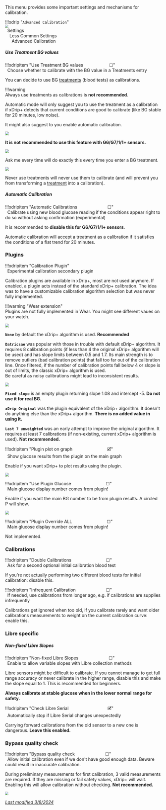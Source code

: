 This menu provides some important settings and mechanisms for calibration.

!!!xdrip "`Advanced Calibration`"  
    <img src="../../images/hamburger_menu.png" style="zoom:60%;" />  
    &ensp;Settings  
    &emsp;Less Common Settings  
    &emsp;&ensp;Advanced Calibration

##### Use Treatment BG values

!!!xdripitem "Use Treatment BG values&emsp;&emsp;&emsp;&emsp;&emsp;&emsp;☐"  
    &ensp;Choose whether to calibrate with the BG value in a Treatments entry  

You can decide to use BG [treatments](/use/mainUI#treatments) (blood tests) as calibrations.

!!!warning  
    Always use treatments as calibrations is **not recommended**.

Automatic mode will only suggest you to use the treatment as a calibration if xDrip+ detects that current conditions are good to calibrate (like BG stable for 20 minutes, low noise).

It might also suggest to you enable automatic calibration.  

<img src="../images/M-S-LCS-AC1a.png" style="zoom:75%;" />

**It is not recommended to use this feature with G6/G7/1/1+ sensors.**

<img src="../images/M-S-LCS-AC3b.png" style="zoom:75%;" />

Ask me every time will do exactly this every time you enter a BG treatment.

<img src="../images/M-S-LCS-AC3c.png" style="zoom:75%;" />

Never use treatments will never use them to calibrate (and will prevent you from transforming a [treatment](/use/mainUI#treatments) into a calibration).

##### Automatic Calibration

!!!xdripitem "Automatic Calibrations&emsp;&emsp;&emsp;&emsp;&emsp;&emsp;&emsp;☐"  
    &ensp;Calibrate using new blood glucose reading if the conditions appear right to do so without asking confirmation (experimental)  


It is recommended to **disable this for G6/G7/1/1+ sensors**.

Automatic calibration will accept a treatment as a calibration if it satisfies the conditions of a flat trend for 20 minutes.

### Plugins

!!!xdripitem "Calibration Plugin"  
    &ensp;Experimental calibration secondary plugin  

Calibration plugins are available in xDrip+, most are not used anymore.  If enabled, a plugin acts instead of the standard xDrip+ calibration. The idea was to have a customizable calibration algorithm selection but was never fully implemented.

!!!warning "Wear extension"  
    Plugins are not fully implemented in Wear. You might see different vaues on your watch.

<img src="../images/M-S-LCS-AC3a.png" style="zoom:75%;" />

**`None`** by default the xDrip+ algorithm is used. **Recommended**

**`Datricsae`** was popular with those in trouble with default xDrip+ algorithm. It requires 8 calibration points (if less than 4 the original xDrip+ algorithm will be used) and has slope limits between 0.5 and 1.7. Its main strength is to remove outliers (bad calibration points) that fall too far out of the calibration line. Once filtered, if the number of calibration points fall below 4 or slope is out of limits, the classic xDrip+ algorithm is used.  
Be careful as noisy calibrations might lead to inconsistent results.

<img src="../images/M-S-LCS-AC3d.png" style="zoom:75%;" />

**`Fixed slope`** is an empty plugin returning slope 1.08 and intercept -5. **Do not use it for real BG.**

**`xDrip Original`** was the plugin equivalent of the xDrip+ algorithm. It doesn't do anything else than the xDrip+ algorithm. **There is no added value in using it.**

**`Last 7 unweighted`** was an early attempt to improve the original algorithm. It requires at least 7 calibrations (if non-existing, current xDrip+ algorithm is used). **Not recommended.**

!!!xdripitem "Plugin plot on graph&emsp;&emsp;&emsp;&emsp;&emsp;&emsp;&emsp;&emsp;🗹"  
    &ensp;Show glucose results from the plugin on the main graph  

Enable if you want xDrip+ to plot results using the plugin.

<img src="/use/images/M-S-DS2l2.png" style="zoom:75%;" />

!!!xdripitem "Use Plugin Glucose&emsp;&emsp;&emsp;&emsp;&emsp;&emsp;&emsp;&emsp;☐"  
    &ensp;Main glucose display number comes from plugin!  

Enable if you want the main BG number to be from plugin results. A circled P will show.

<img src="../images/M-S-LCS-AC5a.png" style="zoom:75%;" />

!!!xdripitem "Plugin Override ALL&emsp;&emsp;&emsp;&emsp;&emsp;&emsp;&emsp;&emsp;☐"  
    &ensp;Main glucose display number comes from plugin!  

Not implemented.

### Calibrations

!!!xdripitem "Double Calibrations&emsp;&emsp;&emsp;&emsp;&emsp;&emsp;&emsp;&emsp;☐"  
    &ensp;Ask for a second optional initial calibration blood test  

If you're not actually performing two different blood tests for initial calibration: disable this.

!!!xdripitem "Infrequent Calibration&emsp;&emsp;&emsp;&emsp;&emsp;&emsp;&emsp;☐"  
    &ensp;If needed, use calibrations from longer ago, e.g. if calibrations are supplies infrequently  

Calibrations get ignored when too old, if you calibrate rarely and want older calibrations measurements to weight on the current calibration curve: enable this. 

### Libre specific

##### Non-fixed Libre Slopes

!!!xdripitem "Non-fixed Libre Slopes&emsp;&emsp;&emsp;&emsp;&emsp;&emsp;&emsp;☐"  
    &ensp;Enable to allow variable slopes with Libre collection methods  

Libre sensors might be difficult to calibrate. If you cannot manage to get full range accuracy or never calibrate in the higher range, disable this and make the slope equal to 1. This is recommended for beginners.

**Always calibrate at stable glucose when in the lower normal range for safety.**

!!!xdripitem "Check Libre Serial&emsp;&emsp;&emsp;&emsp;&emsp;&emsp;&emsp;&emsp;&emsp;🗹"  
    &ensp;Automatically stop if Libre Serial changes unexpectedly  

Carrying forward calibrations from the old sensor to a new one is dangerous. **Leave this enabled.**

### Bypass quality check

!!!xdripitem "Bypass quality check&emsp;&emsp;&emsp;&emsp;&emsp;&emsp;&emsp;☐"  
    &ensp;Allow initial calibration even if we don't have good enough data. Beware could result in inaccurate calibration.  

During preliminary measurements for first calibration, 3 valid measurements are required. If they are missing or fail safety values, xDrip+ will wait. Enabling this will allow calibration without checking. **Not recommended.**

<img src="/install/images/M-SS-InitialR2.png" style="zoom:65%;" />

</br>

[*Last modified 3/8/2024*](https://github.com/NightscoutFoundation/xDrip/releases/tag/2024.08.02)
